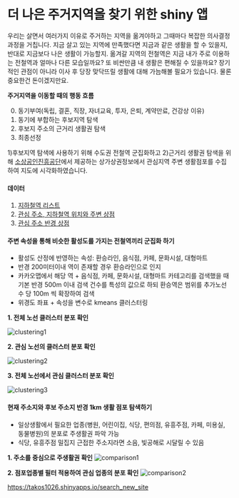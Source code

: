 더 나은 주거지역을 찾기 위한 shiny 앱
================

우리는 살면서 여러가지 이유로 주거하는 지역을 옮겨야하고 그때마다 복잡한 의사결정 과정을 거칩니다. 지금 살고 있는 지역에
만족했다면 지금과 같은 생활을 할 수 있을지, 반대로 지금보다 나은 생활이 가능할지. 옮겨갈 지역의 전철역은 지금
내가 주로 이용하는 전철역과 얼마나 다른 모습일까요? 또 비싼만큼 내 생활은 편해질 수 있을까요? 장기적인 관점이 아니라 이사
후 당장 맞닥뜨릴 생활에 대해 가늠해볼 필요가 있습니다. 물론 중요한건 돈이겠지만요.

**주거지역을 이동할 때의 행동 흐름**

0.  동기부여(독립, 결혼, 직장, 자녀교육, 투자, 은퇴, 계약만료, 건강상 이유)
1.  동기에 부합하는 후보지역 탐색
2.  후보지 주소의 근거리 생활권 탐색
3.  최종선정

1)후보지역 탐색에 사용하기 위해 수도권 전철역 군집화하고 2)근거리 생활권 탐색을 위해
[소상공인진흥공단](https://www.semas.or.kr/web/main/index.kmdc)에서
제공하는 상가상권정보에서 관심지역 주변 생활점포를 수집하여 지도에 시각화하였습니다.

#### 데이터

1.  [지하철역
    리스트](http://data.seoul.go.kr/dataList/datasetView.do?infId=OA-12914&srvType=S&serviceKind=1&currentPageNo=1)
2.  [관심 주소, 지하철역 위치와 주변
    상점](https://developers.kakao.com/docs/restapi/local)
3.  [관심 주소 반경 상점](https://www.data.go.kr/dataset/15012005/openapi.do)

#### 주변 속성을 통해 비슷한 활성도를 가지는 전철역끼리 군집화 하기

  - 활성도 산정에 반영하는 속성: 환승라인, 음식점, 카페, 문화시설, 대형마트
  - 반경 200미터이내 역이 존재할 경우 환승라인으로 인지
  - 카카오맵에서 해당 역 + 음식점, 카페, 문화시설, 대형마트 카테고리를 검색했을 때 기본 반경 500m 이내 검색 건수를
    특성의 값으로 하되 환승역은 범위를 추가노선수 당 100m 씩 확장하여 검색
  - 위경도 좌표 + 속성을 변수로 kmeans 클러스터링

**1. 전체 노선 클러스터 분포
확인**

![clustering1](https://drive.google.com/uc?id=1XKXdEOOC2-fy-msKNMMaGfwVNbKFL5_r)

**2. 관심 노선의 클러스터 분포
확인**

![clustering2](https://drive.google.com/uc?id=1Hng3Yjt6R_f882u5fQqUoV4t2HXZdj-4)

**3. 전체 노선에서 관심 클러스터 분포
확인**

![clustering3](https://drive.google.com/uc?id=1A5-FW9k2FxgpxmVOrO5yYmcPv1YtpCAL)

#### 현재 주소지와 후보 주소지 반경 1km 생활 점포 탐색하기

  - 일상생활에서 필요한 업종(병원, 어린이집, 식당, 편의점, 유흥주점, 카페, 미용실, 동물병원)의 분포로 주생활권 파악
    가능
  - 식당, 유흥주점 밀집지 근접한 주소지라면 소음, 빛공해로 시달릴 수 있음

**1. 주소를 중심으로 주생활권 확인**
![comparison1](https://drive.google.com/uc?id=14-q30qfNXAdEc6XAfiGFG6Aip_YkcbgP)

**2. 점포업종별 필터 적용하여 관심 업종의 분포 확인**
![comparison2](https://drive.google.com/uc?id=1-XBTF0F4PZSl6pUyWzgHpJLS4OmMzZPa)

<https://takos1026.shinyapps.io/search_new_site>
